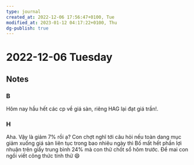 ```yaml
---
type: journal
created_at: 2022-12-06 17:56:47+0100, Tue
modified_at: 2023-01-12 04:17:22+0100, Thu
dg-publish: true
---
```

# 2022-12-06 Tuesday

## Notes

### B

Hôm nay hầu hết các cp về giá sàn, riêng HAG lại đạt giá trần!.

### H

Aha. Vậy là giảm 7% rồi ạ? Con chợt nghĩ tới câu hỏi nếu toàn dang mục giảm xuống giá sàn liên tục trong bao nhiêu ngày thì Bố mất hết phần lợi nhuận trên giấy trung bình 24% mà con thử chốt sổ hôm trước. Để mai con ngồi viết công thức tính thử 😄